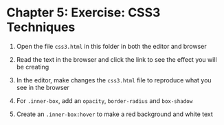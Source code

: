 # Chapter 5: Exercise: CSS3 Techniques

1. Open the file `css3.html` in this folder in both the editor and browser

1. Read the text in the browser and click the link to see the effect you will be creating

1. In the editor, make changes the `css3.html` file to reproduce what you see in the browser

1. For `.inner-box`, add an `opacity`,  `border-radius` and `box-shadow`

1. Create an `.inner-box:hover` to make a red background and white text

